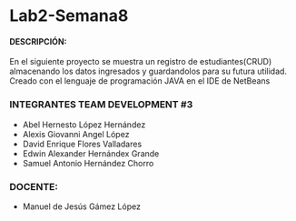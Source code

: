 # Lab2-Semana8
#### DESCRIPCIÓN:
En el siguiente proyecto se muestra un registro de estudiantes(CRUD) almacenando los datos ingresados y guardandolos para su futura utilidad.
Creado con el lenguaje de programación JAVA en el IDE de NetBeans

### INTEGRANTES TEAM DEVELOPMENT #3
<ul>
    <li>Abel Hernesto López Hernández</li>
    <li>Alexis Giovanni Angel López</li>
    <li>David Enrique Flores Valladares</li>
    <li>Edwin Alexander Hernándex Grande</li>
    <li>Samuel Antonio Hernández Chorro</li>
</ul>

### DOCENTE:
<ul>
    <li>Manuel de Jesús Gámez López</li>
</ul>
